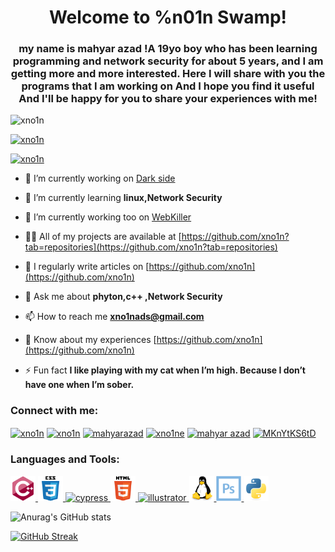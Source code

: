 <h1 align="center">Welcome to %n01n Swamp!</h1>
<h3 align="center">my name is mahyar azad !A 19yo boy who has been learning programming and network security for about 5 years, and I am getting more and more interested. Here I will share with you the programs that I am working on And I hope you find it useful And I'll be happy for you to share your experiences with me!</h3>

<p align="left"> <img src="https://komarev.com/ghpvc/?username=xno1n&label=Profile%20views&color=0e75b6&style=flat" alt="xno1n" /> </p>

<p align="left"> <a href="https://github.com/ryo-ma/github-profile-trophy"><img src="https://github-profile-trophy.vercel.app/?username=xno1n" alt="xno1n" /></a> </p>

<p align="left"> <a href="https://twitter.com/xno1n" target="blank"><img src="https://img.shields.io/twitter/follow/xno1n?logo=twitter&style=for-the-badge" alt="xno1n" /></a> </p>

- 🔭 I’m currently working on [Dark side](https://github.com/xno1n/DarkSide)

- 🌱 I’m currently learning **linux,Network Security**

- 🔭 I’m currently working too on [WebKiller](https://github.com/xno1n/webkiller)

- 👨‍💻 All of my projects are available at [https://github.com/xno1n?tab=repositories](https://github.com/xno1n?tab=repositories)

- 📝 I regularly write articles on [https://github.com/xno1n](https://github.com/xno1n)

- 💬 Ask me about **phyton,c++ ,Network Security**

- 📫 How to reach me **xno1nads@gmail.com**

- 📄 Know about my experiences [https://github.com/xno1n](https://github.com/xno1n)

- ⚡ Fun fact **I like playing with my cat when I’m high. Because I don’t have one when I’m sober.**

<h3 align="left">Connect with me:</h3>
<p align="left">
<a href="https://twitter.com/xno1n" target="blank"><img align="center" src="https://raw.githubusercontent.com/rahuldkjain/github-profile-readme-generator/master/src/images/icons/Social/twitter.svg" alt="xno1n" height="30" width="40" /></a>
<a href="https://linkedin.com/in/xno1n" target="blank"><img align="center" src="https://raw.githubusercontent.com/rahuldkjain/github-profile-readme-generator/master/src/images/icons/Social/linked-in-alt.svg" alt="xno1n" height="30" width="40" /></a>
<a href="https://fb.com/mahyarazad" target="blank"><img align="center" src="https://raw.githubusercontent.com/rahuldkjain/github-profile-readme-generator/master/src/images/icons/Social/facebook.svg" alt="mahyarazad" height="30" width="40" /></a>
<a href="https://instagram.com/xno1ne" target="blank"><img align="center" src="https://raw.githubusercontent.com/rahuldkjain/github-profile-readme-generator/master/src/images/icons/Social/instagram.svg" alt="xno1ne" height="30" width="40" /></a>
<a href="https://www.youtube.com/c/mahyar azad" target="blank"><img align="center" src="https://raw.githubusercontent.com/rahuldkjain/github-profile-readme-generator/master/src/images/icons/Social/youtube.svg" alt="mahyar azad" height="30" width="40" /></a>
<a href="https://discord.gg/MKnYtKS6tD" target="blank"><img align="center" src="https://raw.githubusercontent.com/rahuldkjain/github-profile-readme-generator/master/src/images/icons/Social/discord.svg" alt="MKnYtKS6tD" height="30" width="40" /></a>
</p>

<h3 align="left">Languages and Tools:</h3>
<p align="left"> <a href="https://www.w3schools.com/cpp/" target="_blank" rel="noreferrer"> <img src="https://raw.githubusercontent.com/devicons/devicon/master/icons/cplusplus/cplusplus-original.svg" alt="cplusplus" width="40" height="40"/> </a> <a href="https://www.w3schools.com/css/" target="_blank" rel="noreferrer"> <img src="https://raw.githubusercontent.com/devicons/devicon/master/icons/css3/css3-original-wordmark.svg" alt="css3" width="40" height="40"/> </a> <a href="https://www.cypress.io" target="_blank" rel="noreferrer"> <img src="https://raw.githubusercontent.com/simple-icons/simple-icons/6e46ec1fc23b60c8fd0d2f2ff46db82e16dbd75f/icons/cypress.svg" alt="cypress" width="40" height="40"/> </a> <a href="https://www.w3.org/html/" target="_blank" rel="noreferrer"> <img src="https://raw.githubusercontent.com/devicons/devicon/master/icons/html5/html5-original-wordmark.svg" alt="html5" width="40" height="40"/> </a> <a href="https://www.adobe.com/in/products/illustrator.html" target="_blank" rel="noreferrer"> <img src="https://www.vectorlogo.zone/logos/adobe_illustrator/adobe_illustrator-icon.svg" alt="illustrator" width="40" height="40"/> </a> <a href="https://www.linux.org/" target="_blank" rel="noreferrer"> <img src="https://raw.githubusercontent.com/devicons/devicon/master/icons/linux/linux-original.svg" alt="linux" width="40" height="40"/> </a> <a href="https://www.photoshop.com/en" target="_blank" rel="noreferrer"> <img src="https://raw.githubusercontent.com/devicons/devicon/master/icons/photoshop/photoshop-line.svg" alt="photoshop" width="40" height="40"/> </a> <a href="https://www.python.org" target="_blank" rel="noreferrer"> <img src="https://raw.githubusercontent.com/devicons/devicon/master/icons/python/python-original.svg" alt="python" width="40" height="40"/> </a> </p>

![Anurag's GitHub stats](https://github-readme-stats.vercel.app/api?username=xno1n&show_icons=true&theme=chartreuse-dark)

[![GitHub Streak](http://github-readme-streak-stats.herokuapp.com?user=xno1n&theme=github-dark&hide_border=true&date_format=M%20j%5B%2C%20Y%5D&border=FFFFFF&background=000000&stroke=00DD39&ring=00DD39&fire=00DD39)](https://git.io/streak-stats)
